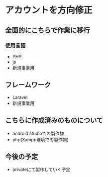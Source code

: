 # アカウントを方向修正
## 全面的にこちらで作業に移行
### 使用言語 
- PHP
- js
- 新規事業用
## フレームワーク
- Laravel
- 新規事業用

## こちらに作成済みのものについて
 - android studioでの製作物
 - php(Xampp環境での製作物)
 
## 今後の予定
- privateにて製作していく予定
